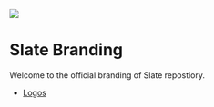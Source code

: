 ![](https://raw.githubusercontent.com/slatechat/branding/refs/heads/main/logos/default_logo_rounded.png)
# Slate Branding
Welcome to the official branding of Slate repostiory.

- [Logos](https://github.com/slatechat/branding/tree/main/logos)
